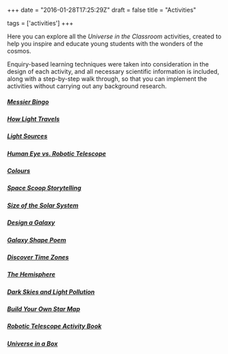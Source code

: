 +++
date = "2016-01-28T17:25:29Z"
draft = false
title = "Activities"

tags = ['activities']
+++

Here you can explore all the *Universe in the Classroom* activities, created to help you inspire and educate young students with the wonders of the cosmos.

Enquiry-based learning techniques were taken into consideration in the design of each activity, and all necessary scientific information is included, along with a step-by-step walk through, so that you can implement the activities without carrying out any background research.

##### [Messier Bingo](/messier-bingo/)

##### [How Light Travels](/light/)

##### [Light Sources](/lightsources/)

##### [Human Eye vs. Robotic Telescope](/eyevstelescope/)

##### [Colours](/colours/)

##### [Space Scoop Storytelling](/storytelling/)

##### [Size of the Solar System](/solar-system-scale/)

##### [Design a Galaxy](/galaxydesign/)

##### [Galaxy Shape Poem](/galaxypoem/)

##### [Discover Time Zones](/timezones/)

##### [The Hemisphere](hemispheres/)

##### [Dark Skies and Light Pollution](/darkskies/)

##### [Build Your Own Star Map](/planisphere/)

##### [Robotic Telescope Activity Book](RTFW_activitybook)

##### [Universe in a Box](/universe-in-a-box/)


